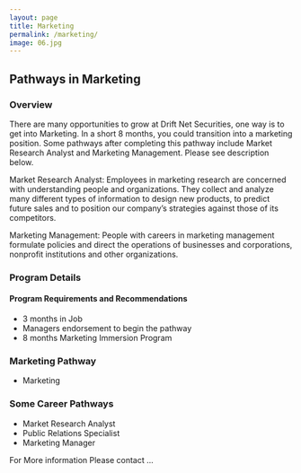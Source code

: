 ```yaml
---
layout: page
title: Marketing
permalink: /marketing/
image: 06.jpg
---
```

## Pathways in Marketing
### Overview
There are many opportunities to grow at Drift Net Securities, one way is to get into Marketing. In a short 8 months, you could transition into a marketing position. Some pathways after completing this pathway include Market Research Analyst and Marketing Management. Please see description below.

Market Research Analyst: Employees in marketing research are concerned with
understanding people and organizations. They collect and analyze many different
types of information to design new products, to predict future sales and to
position our company’s strategies against those of its competitors.

Marketing Management: People with careers in marketing management
formulate policies and direct the operations of businesses and corporations,
nonprofit institutions and other organizations.

### Program Details

#### Program Requirements and Recommendations
* 3 months in Job
* Managers endorsement to begin the pathway
* 8 months Marketing Immersion Program

### Marketing Pathway
* Marketing

### Some Career Pathways
* Market Research Analyst
* Public Relations Specialist
* Marketing Manager

For More information
Please contact ...
